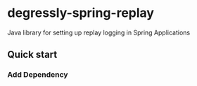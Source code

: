 # degressly-spring-replay
Java library for setting up replay logging in Spring Applications

## Quick start

### Add Dependency



